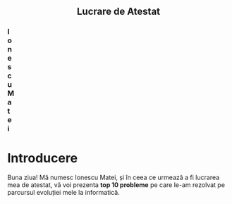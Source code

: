 <h2 style="text-align:center;">Lucrare de Atestat</h2>
<h3 style="margin-right: 100vw;"> Ionescu Matei </h3>

# Introducere

Buna ziua! Mă numesc Ionescu Matei, și în ceea ce urmează a fi lucrarea mea de atestat, vă voi prezenta **top 10 probleme** pe care le-am rezolvat pe parcursul evoluției mele la informatică.


